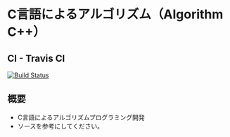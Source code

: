 # C言語によるアルゴリズム（Algorithm C++）
## CI - Travis CI
[![Build Status](https://travis-ci.org/Win10TEC/C_Algorithm.svg?branch=master)](https://travis-ci.org/Win10TEC/C_Algorithm)

## 概要
* C言語によるアルゴリズムプログラミング開発
* ソースを参考にしてください。
